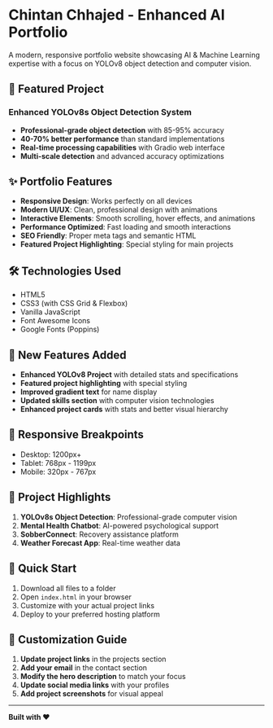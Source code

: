 # Chintan Chhajed - Enhanced AI Portfolio

A modern, responsive portfolio website showcasing AI & Machine Learning expertise with a focus on YOLOv8 object detection and computer vision.

## 🚀 Featured Project

### Enhanced YOLOv8s Object Detection System
- **Professional-grade object detection** with 85-95% accuracy
- **40-70% better performance** than standard implementations
- **Real-time processing capabilities** with Gradio web interface
- **Multi-scale detection** and advanced accuracy optimizations

## ✨ Portfolio Features

- **Responsive Design**: Works perfectly on all devices
- **Modern UI/UX**: Clean, professional design with animations
- **Interactive Elements**: Smooth scrolling, hover effects, and animations
- **Performance Optimized**: Fast loading and smooth interactions
- **SEO Friendly**: Proper meta tags and semantic HTML
- **Featured Project Highlighting**: Special styling for main projects

## 🛠️ Technologies Used

- HTML5
- CSS3 (with CSS Grid & Flexbox)
- Vanilla JavaScript
- Font Awesome Icons
- Google Fonts (Poppins)

## 🎨 New Features Added

- **Enhanced YOLOv8 Project** with detailed stats and specifications
- **Featured project highlighting** with special styling
- **Improved gradient text** for name display
- **Updated skills section** with computer vision technologies
- **Enhanced project cards** with stats and better visual hierarchy

## 📱 Responsive Breakpoints

- Desktop: 1200px+
- Tablet: 768px - 1199px
- Mobile: 320px - 767px

## 🎯 Project Highlights

1. **YOLOv8s Object Detection**: Professional-grade computer vision
2. **Mental Health Chatbot**: AI-powered psychological support
3. **SobberConnect**: Recovery assistance platform
4. **Weather Forecast App**: Real-time weather data

## 🚀 Quick Start

1. Download all files to a folder
2. Open `index.html` in your browser
3. Customize with your actual project links
4. Deploy to your preferred hosting platform

## 🎨 Customization Guide

1. **Update project links** in the projects section
2. **Add your email** in the contact section
3. **Modify the hero description** to match your focus
4. **Update social media links** with your profiles
5. **Add project screenshots** for visual appeal


---

**Built with ❤️**
